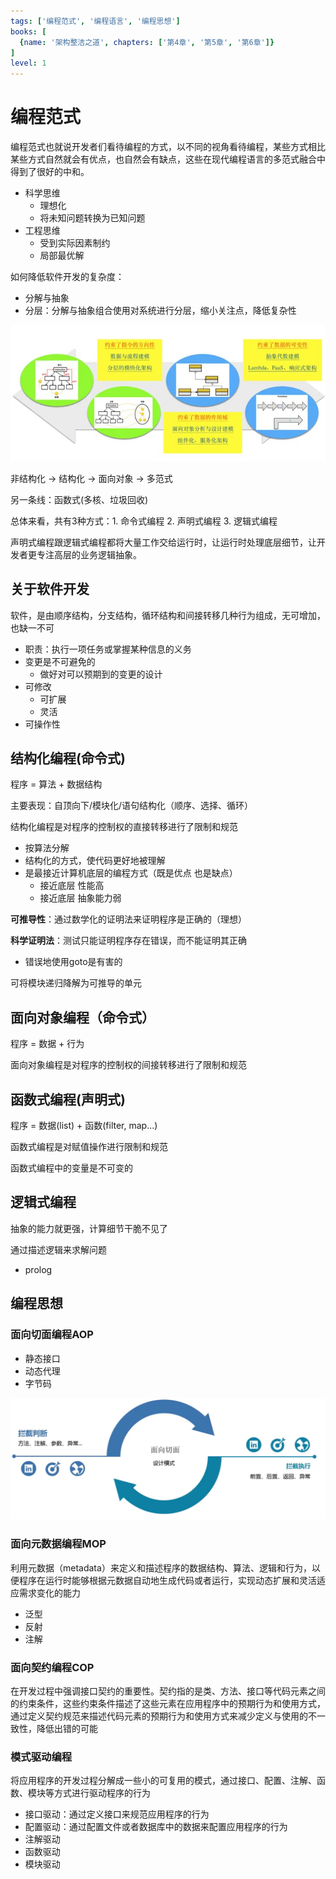 ```yaml
---
tags: ['编程范式', '编程语言', '编程思想']
books: [
  {name: '架构整洁之道', chapters: ['第4章', '第5章', '第6章']}
]
level: 1
---
```


# 编程范式

编程范式也就说开发者们看待编程的方式，以不同的视角看待编程，某些方式相比某些方式自然就会有优点，也自然会有缺点，这些在现代编程语言的多范式融合中得到了很好的中和。

- 科学思维
  - 理想化
  - 将未知问题转换为已知问题
- 工程思维
  - 受到实际因素制约
  - 局部最优解

如何降低软件开发的复杂度：

- 分解与抽象
- 分层：分解与抽象组合使用对系统进行分层，缩小关注点，降低复杂性

![202185213811](/assets/202185213811.jpg)

非结构化 -> 结构化 -> 面向对象 -> 多范式

另一条线：函数式(多核、垃圾回收)

总体来看，共有3种方式：1. 命令式编程 2. 声明式编程 3. 逻辑式编程

声明式编程跟逻辑式编程都将大量工作交给运行时，让运行时处理底层细节，让开发者更专注高层的业务逻辑抽象。

## 关于软件开发

软件，是由顺序结构，分支结构，循环结构和间接转移几种行为组成，无可增加，也缺一不可

- 职责：执行一项任务或掌握某种信息的义务
- 变更是不可避免的
  - 做好对可以预期到的变更的设计
- 可修改
  - 可扩展
  - 灵活
- 可操作性

## 结构化编程(命令式)

程序 = 算法 + 数据结构

主要表现：自顶向下/模块化/语句结构化（顺序、选择、循环）

结构化编程是对程序的控制权的直接转移进行了限制和规范

- 按算法分解
- 结构化的方式，使代码更好地被理解
- 是最接近计算机底层的编程方式（既是优点 也是缺点）
  - 接近底层 性能高
  - 接近底层 抽象能力弱

**可推导性**：通过数学化的证明法来证明程序是正确的（理想）

**科学证明法**：测试只能证明程序存在错误，而不能证明其正确

- 错误地使用goto是有害的

可将模块递归降解为可推导的单元

## 面向对象编程（命令式）

程序 = 数据 + 行为

面向对象编程是对程序的控制权的间接转移进行了限制和规范

## 函数式编程(声明式)

程序 = 数据(list) + 函数(filter, map...)

函数式编程是对赋值操作进行限制和规范

函数式编程中的变量是不可变的

## 逻辑式编程

抽象的能力就更强，计算细节干脆不见了

通过描述逻辑来求解问题

- prolog

## 编程思想

### 面向切面编程AOP

- 静态接口
- 动态代理
- 字节码

![批注 2020-05-13 154203](/assets/批注%202020-05-13%20154203.png)

### 面向元数据编程MOP

利用元数据（metadata）来定义和描述程序的数据结构、算法、逻辑和行为，以便程序在运行时能够根据元数据自动地生成代码或者运行，实现动态扩展和灵活适应需求变化的能力

- 泛型
- 反射
- 注解

### 面向契约编程COP

在开发过程中强调接口契约的重要性。契约指的是类、方法、接口等代码元素之间的约束条件，这些约束条件描述了这些元素在应用程序中的预期行为和使用方式，通过定义契约规范来描述代码元素的预期行为和使用方式来减少定义与使用的不一致性，降低出错的可能

### 模式驱动编程

将应用程序的开发过程分解成一些小的可复用的模式，通过接口、配置、注解、函数、模块等方式进行驱动程序的行为

- 接口驱动：通过定义接口来规范应用程序的行为
- 配置驱动：通过配置文件或者数据库中的数据来配置应用程序的行为
- 注解驱动
- 函数驱动
- 模块驱动
